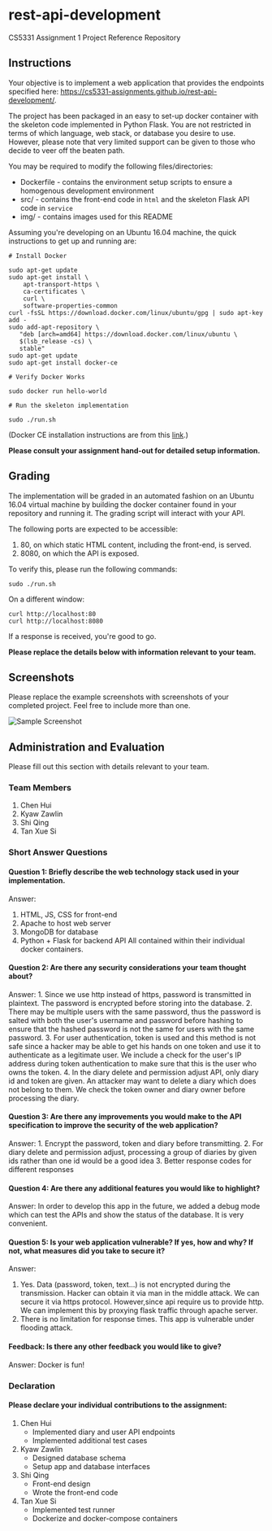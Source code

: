 # rest-api-development

CS5331 Assignment 1 Project Reference Repository

## Instructions

Your objective is to implement a web application that provides the endpoints
specified here: https://cs5331-assignments.github.io/rest-api-development/.

The project has been packaged in an easy to set-up docker container with the
skeleton code implemented in Python Flask. You are not restricted in terms of
which language, web stack, or database you desire to use. However, please note
that very limited support can be given to those who decide to veer off the
beaten path.

You may be required to modify the following files/directories:

- Dockerfile - contains the environment setup scripts to ensure a homogenous
  development environment
- src/ - contains the front-end code in `html` and the skeleton Flask API code
  in `service`
- img/ - contains images used for this README

Assuming you're developing on an Ubuntu 16.04 machine, the quick instructions
to get up and running are:

```
# Install Docker

sudo apt-get update
sudo apt-get install \
    apt-transport-https \
    ca-certificates \
    curl \
    software-properties-common
curl -fsSL https://download.docker.com/linux/ubuntu/gpg | sudo apt-key add -
sudo add-apt-repository \
   "deb [arch=amd64] https://download.docker.com/linux/ubuntu \
   $(lsb_release -cs) \
   stable"
sudo apt-get update
sudo apt-get install docker-ce

# Verify Docker Works

sudo docker run hello-world

# Run the skeleton implementation

sudo ./run.sh
```

(Docker CE installation instructions are from this
[link](https://docs.docker.com/install/linux/docker-ce/ubuntu/#install-using-the-repository).)

**Please consult your assignment hand-out for detailed setup information.**

## Grading

The implementation will be graded in an automated fashion on an Ubuntu 16.04
virtual machine by building the docker container found in your repository and
running it. The grading script will interact with your API.

The following ports are expected to be accessible:

1. 80, on which static HTML content, including the front-end, is served.
2. 8080, on which the API is exposed.

To verify this, please run the following commands:

```
sudo ./run.sh
```

On a different window:

```
curl http://localhost:80
curl http://localhost:8080
```

If a response is received, you're good to go.

**Please replace the details below with information relevant to your team.**

## Screenshots

Please replace the example screenshots with screenshots of your completed
project. Feel free to include more than one.

![Sample Screenshot](./img/samplescreenshot.png)

## Administration and Evaluation

Please fill out this section with details relevant to your team.

### Team Members

1. Chen Hui
2. Kyaw Zawlin
3. Shi Qing
4. Tan Xue Si

### Short Answer Questions

#### Question 1: Briefly describe the web technology stack used in your implementation.

Answer:
1. HTML, JS, CSS for front-end
2. Apache to host web server
3. MongoDB for database
4. Python + Flask for backend API
All contained within their individual docker containers.

#### Question 2: Are there any security considerations your team thought about?

Answer: 1. Since we use http instead of https, password is transmitted in plaintext. The password is encrypted before storing into the database.
2. There may be multiple users with the same password, thus the password is salted with both the user's username and password before hashing to ensure that the hashed password is not the same for users with the same password.
3. For user authentication, token is used and this method is not safe since a hacker may be able to get his hands on one token and use it to authenticate as a legitimate user. We include a check for the user's IP address during token authentication to make sure that this is the user who owns the token.
4. In the diary delete and permission adjust API, only diary id and token are given. An attacker may want to delete a diary which does not belong to them. We check the token owner and diary owner before processing the diary.

#### Question 3: Are there any improvements you would make to the API specification to improve the security of the web application?

Answer: 1. Encrypt the password, token and diary before transmitting.
2. For diary delete and permission adjust, processing a group of diaries by given ids rather than one id would be a good idea
3. Better response codes for different responses

#### Question 4: Are there any additional features you would like to highlight?

Answer: In order to develop this app in the future, we added a debug mode which can test the APIs and show the status of the database. It is very convenient.

#### Question 5: Is your web application vulnerable? If yes, how and why? If not, what measures did you take to secure it?

Answer: 
1. Yes. Data (password, token, text...) is not encrypted during the transmission. Hacker can obtain it via man in the middle attack. We can secure it via https protocol. However,since api require us to provide http. We can implement this by proxying flask traffic through apache server.
2. There is no limitation for response times. This app is vulnerable under flooding attack.

#### Feedback: Is there any other feedback you would like to give?

Answer: Docker is fun!

### Declaration

#### Please declare your individual contributions to the assignment:

1. Chen Hui
    - Implemented diary and user API endpoints
    - Implemented additional test cases
2. Kyaw Zawlin
    - Designed database schema
    - Setup app and database interfaces
3. Shi Qing
    - Front-end design
    - Wrote the front-end code
4. Tan Xue Si
    - Implemented test runner
    - Dockerize and docker-compose containers

